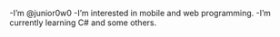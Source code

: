 -I’m @junior0w0
-I’m interested in mobile and web programming.
-I’m currently learning C# and some others.

<!---
junior0w0/junior0w0 is a ✨ special ✨ repository because its `README.md` (this file) appears on your GitHub profile.
You can click the Preview link to take a look at your changes.
--->
